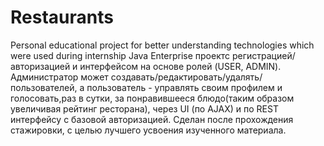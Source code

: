 # Restaurants
Personal educational project for better understanding technologies which were used during internship
        Java Enterprise проектс
        регистрацией/авторизацией и интерфейсом на основе ролей (USER, ADMIN).
        Администратор может создавать/редактировать/удалять/пользователей, а пользователь - управлять своим
        профилем и голосовать,раз в сутки, за понравившееся блюдо(таким образом увеличивая рейтинг ресторана),
        через UI (по AJAX) и по REST интерфейсу с базовой авторизацией. Сделан после прохождения стажировки,
        с целью лучшего усвоения изученного материала.
